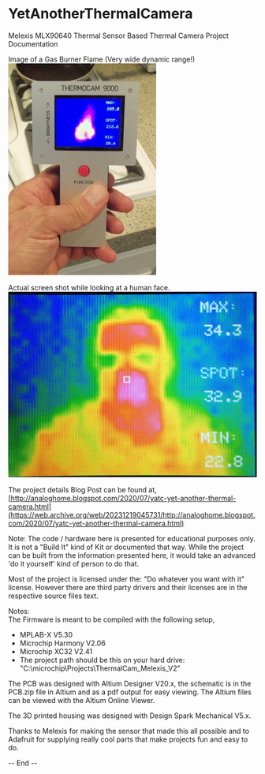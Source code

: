 # YetAnotherThermalCamera  
Melexis MLX90640 Thermal Sensor Based Thermal Camera Project Documentation  
  
Image of a Gas Burner Flame (Very wide dynamic range!)  
![Image](https://github.com/Hagtronics/YetAnotherThermalCamera/blob/master/thermocam_sm.jpg)
  
Actual screen shot while looking at a human face.  
![Image](https://github.com/Hagtronics/YetAnotherThermalCamera/blob/master/actual_display.jpg)  
  
The project details Blog Post can be found at,
[http://analoghome.blogspot.com/2020/07/yatc-yet-another-thermal-camera.html](https://web.archive.org/web/20231219045731/http://analoghome.blogspot.com/2020/07/yatc-yet-another-thermal-camera.html)
  
Note: The code / hardware here is presented for educational purposes only. It is not a "Build It" kind of Kit or documented that way. While the project can be built from the information presented here, it would take an advanced 'do it yourself' kind of person to do that.  
  
Most of the project is licensed under the: "Do whatever you want with it" license. However there are third party drivers and their licenses are in the respective source files text.  
  
Notes:  
The Firmware is meant to be compiled with the following setup,  
  * MPLAB-X V5.30  
  * Microchip Harmony V2.06  
  * Microchip XC32 V2.41  
  * The project path should be this on your hard drive: "C:\microchip\Projects\ThermalCam_Melexis_V2"  
    
The PCB was designed with Altium Designer V20.x, the schematic is in the PCB.zip file in Altium and as a pdf output for easy viewing. The Altium files can be viewed with the Altium Online Viewer.  
  
The 3D printed housing was designed with Design Spark Mechanical V5.x.  
  
Thanks to Melexis for making the sensor that made this all possible and to Adafruit for supplying really cool parts that make projects fun and easy to do.  
  
-- End --  
  
